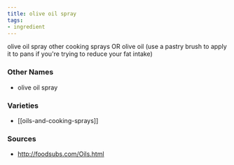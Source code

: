 ```yaml
---
title: olive oil spray
tags:
- ingredient
---
```

olive oil spray other cooking sprays OR olive oil (use a pastry brush to apply it to pans if you're trying to reduce your fat intake)

### Other Names

* olive oil spray

### Varieties

* [[oils-and-cooking-sprays]]

### Sources
* http://foodsubs.com/Oils.html
